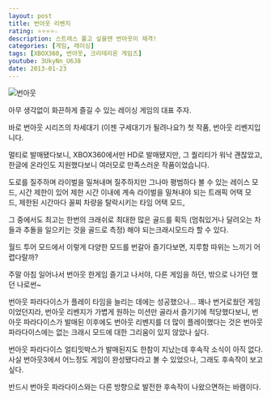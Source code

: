```yaml
---
layout: post
title: 번아웃 리벤지
rating: ⭐️⭐️⭐️⭐️☆
description: 스트레스 풀고 싶을땐 번아웃이 제격!
categories: [게임, 레이싱]
tags: [XBOX360, 번아웃, 크리테리온 게임즈]
youtube: 3UkyNn_U6J8
date: 2013-01-23
---
```


![번아웃](../../review/img/2013/burnout_revenge.jpg)

아무 생각없이 화끈하게 즐길 수 있는 레이싱 게임의 대표 주자.

바로 번아웃 시리즈의 차세대기 (이젠 구세대기가 될려나요?) 첫 작품, 번아웃 리벤지입니다.

멀티로 발매됐다보니, XBOX360에서만 HD로 발매됐지만, 그 퀄리티가 워낙 괜찮았고, 한글에 온라인도 지원했다보니 여러모로 만족스러운 작품이었습니다.

도로를 질주하며 라이벌을 밀쳐내며 질주하지만 그나마 평범하다 볼 수 있는 레이스 모드, 시간 제한이 있어 제한 시간 이내에 계속 라이벌을 밀쳐내야 되는 트래픽 어택 모드, 제한된 시간마다 꼴찌 차량을 탈락시키는 타임 어택 모드, 

그 중에서도 최고는 한번의 크래쉬로 최대한 많은 골드를 획득 (멈춰있거나 달려오는 차들과 추돌을 일으키는 것을 골드로 측정) 해야 되는크래시모드라 할 수 있다.

월드 투어 모드에서 이렇게 다양한 모드를 번갈아 즐기다보면, 지루함 따위는 느끼기 어렵다랄까?

주말 아침 일어나서 번아웃 한게임 즐기고 나서야, 다른 게임을 하던, 밖으로 나가던 했던 나로썬~

번아웃 파라다이스가 플레이 타임을 늘리는 데에는 성공했으나... 꽤나 번거로웠던 게임이었던지라, 번아웃 리벤지가 가볍게 원하는 미션만 골라서 즐기기에 적당했다보니, 번아웃 파라다이스가 발매된 이후에도 번아웃 리벤지를 더 많이 플레이했다는 것은 번아웃 파라다이스에는 없는 크래시 모드에 대한 그리움이 있지 않았나 싶다.

번아웃 파라다이스 얼티밋박스가 발매된지도 한참이 지났는데 후속작 소식이 아직 없다. 사실 번아웃3에서 어느정도 게임이 완성됐다라고 볼 수 있었으나, 그래도 후속작이 보고 싶다. 

반드시 번아웃 파라다이스와는 다른 방향으로 발전한 후속작이 나왔으면하는 바램이다.
